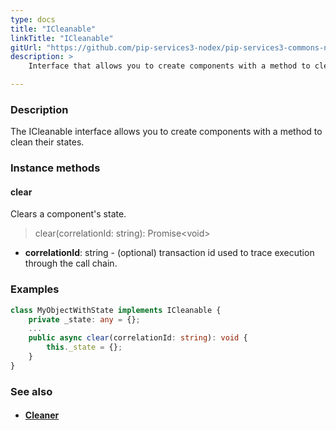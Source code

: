 ```yaml
---
type: docs
title: "ICleanable"
linkTitle: "ICleanable"
gitUrl: "https://github.com/pip-services3-nodex/pip-services3-commons-nodex"
description: >
    Interface that allows you to create components with a method to clean their states.

---
```


### Description

The ICleanable interface allows you to create components with a method to clean their states.

### Instance methods

#### clear
Clears a component's state.

> clear(correlationId: string): Promise\<void\>

- **correlationId**: string - (optional) transaction id used to trace execution through the call chain.

### Examples
```typescript
class MyObjectWithState implements ICleanable {
    private _state: any = {};
    ...
    public async clear(correlationId: string): void {
        this._state = {};
    }
}

```

### See also
- #### [Cleaner](../cleaner)
